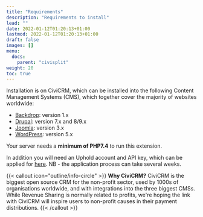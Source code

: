 ```yaml
---
title: "Requirements"
description: "Requirements to install"
lead: ""
date: 2022-01-12T01:20:13+01:00
lastmod: 2022-01-12T01:20:13+01:00
draft: false
images: []
menu:
  docs:
    parent: "civisplit"
weight: 20
toc: true
---
```

Installation is on CiviCRM, which can be installed into the following Content Management Systems (CMS), which together cover the majority of websites worldwide:
 - [Backdrop](https://backdropcms.org/): version 1.x
 - [Drupal](https://www.drupal.org/): version 7.x and 8/9.x
 - [Joomla](https://www.joomla.org/): version 3.x
 - [WordPress](https://www.joomla.org/): version 5.x

Your server needs a **minimum of PHP7.4** to run this extension.

In addition you will need an Uphold account and API key, which can be applied for [here](https://uphold.com/en/get-started/developer). NB - the application process can take several weeks.

{{< callout icon="outline/info-circle" >}}
**Why CiviCRM?** CiviCRM is the biggest open source CRM for the non-profit sector, used by 1000s of organisations worldwide, and with integrations into the three biggest CMSs. While Revenue Sharing is normally related to profits, we're hoping the link with CiviCRM will inspire users to non-profit causes in their payment distributions.
{{< /callout >}}
